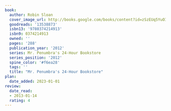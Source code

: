 ```yaml
---
book:
  author: Robin Sloan
  cover_image_url: http://books.google.com/books/content?id=zSzEUq5YuOIC&printsec=frontcover&img=1&zoom=1&edge=curl&source=gbs_api
  goodreads: '13538873'
  isbn13: '9780374214913'
  isbn9: 0374214913
  owned: ''
  pages: '288'
  publication_year: '2012'
  series: Mr. Penumbra's 24-Hour Bookstore
  series_position: '2012'
  spine_color: '#f6ea28'
  tags: ''
  title: "Mr. Penumbra's 24-Hour Bookstore"
plan:
  date_added: 2023-01-01
review:
  date_read:
  - 2013-01-14
  rating: 4
---
```

